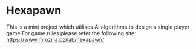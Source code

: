 # Hexapawn
This is a mini project which utilises Ai algorithms to design a single player game
For game rules please refer the following site: https://www.mrozilla.cz/lab/hexapawn/
